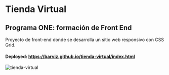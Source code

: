 # Tienda Virtual

## Programa ONE: formación de Front End

Proyecto de front-end donde se desarrolla un sitio web responsivo con CSS Grid.

#### Deployed: https://barviz.github.io/tienda-virtual/index.html

![tienda-virtual](https://user-images.githubusercontent.com/96797843/185273461-877b3d9c-2557-4e32-95d7-fd8ed461e8d9.png)
